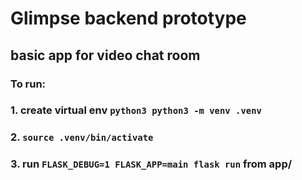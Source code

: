 # Glimpse backend prototype
## basic app for video chat room


### To run:
### 1. create virtual env `python3 python3 -m venv .venv`
### 2. `source .venv/bin/activate`
### 3. run `FLASK_DEBUG=1 FLASK_APP=main flask run` from app/
